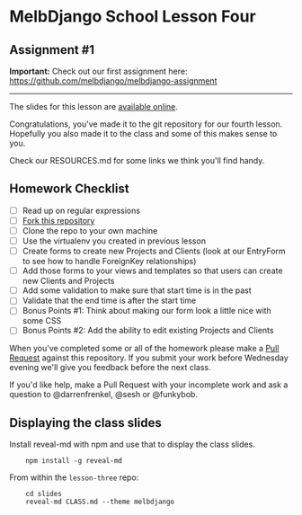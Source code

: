 # MelbDjango School Lesson Four

## Assignment #1
**Important:** Check out our first assignment here: https://github.com/melbdjango/melbdjango-assignment

---

The slides for this lesson are [available online](https://melbdjango.github.io/lesson-four/).

Congratulations, you've made it to the git repository for our fourth lesson. Hopefully you also made it to the class
and some of this makes sense to you.

Check our RESOURCES.md for some links we think you'll find handy.


## Homework Checklist

- [ ] Read up on regular expressions
- [ ] [Fork this repository][gh-fork]
- [ ] Clone the repo to your own machine
- [ ] Use the virtualenv you created in previous lesson
- [ ] Create forms to create new Projects and Clients (look at our EntryForm to see how to handle ForeignKey relationships)
- [ ] Add those forms to your views and templates so that users can create new Clients and Projects
- [ ] Add some validation to make sure that start time is in the past
- [ ] Validate that the end time is after the start time
- [ ] Bonus Points #1: Think about making our form look a little nice with some CSS
- [ ] Bonus Points #2: Add the ability to edit existing Projects and Clients

When you've completed some or all of the homework please make a [Pull Request][gh-pr] against this repository. If you submit
your work before Wednesday evening we'll give you feedback before the next class.

If you'd like help, make a Pull Request with your incomplete work and ask a question to @darrenfrenkel, @sesh or
@funkybob.


## Displaying the class slides

Install reveal-md with npm and use that to display the class slides.

```
    npm install -g reveal-md
```

From within the `lesson-three` repo:

```
    cd slides
    reveal-md CLASS.md --theme melbdjango
```

[gh-fork]: https://help.github.com/articles/fork-a-repo/
[gh-pr]: https://help.github.com/articles/using-pull-requests/
[dj-request-response]: https://docs.djangoproject.com/en/1.8/ref/request-response/
[mdn-html]: https://developer.mozilla.org/en-US/docs/Web/Guide/HTML/Introduction
